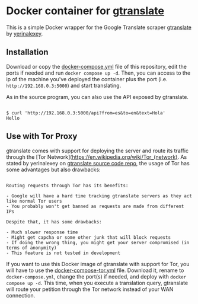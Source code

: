 # Docker container for [gtranslate](https://git.sr.ht/~yerinalexey/gtranslate)

This is a simple Docker wrapper for the Google Translate scraper [gtranslate](https://git.sr.ht/~yerinalexey/gtranslate) by [yerinalexey](https://git.sr.ht/~yerinalexey/).

## Installation

Download or copy the [docker-compose.yml](docker-compose.yml) file of this repository,
edit the ports if needed and run `docker compose up -d`. Then, you can access to the ip of the machine
you've deployed the container plus the port (i.e. `http://192.168.0.3:5000`) and start translating.

As in the source program, you can also use the API exposed by gtranslate.

```

$ curl 'http://192.168.0.3:5000/api?from=es&to=en&text=Hola'
Hello

```

## Use with Tor Proxy

gtranslate comes with support for deploying the server and route its traffic through the [Tor Network](https://en.wikipedia.org/wiki/Tor_(network). As stated by yerinalexey on [gtranslate source code repo](https://git.sr.ht/~yerinalexey/gtranslate#using-tor), the usage of Tor has some advantages but also drawbacks:

```

Routing requests through Tor has its benefits:

- Google will have a hard time tracking gtranslate servers as they act like normal Tor users
- You probably won't get banned as requests are made from different IPs

Despite that, it has some drawbacks:

- Much slower response time
- Might get capcha or some other junk that will block requests
- If doing the wrong thing, you might get your server compromised (in terms of anonymity)
- This feature is not tested in development

```

If you want to use this Docker image of gtranslate with support for Tor, you will have to use the
[docker-compose-tor.yml](docker-compose-tor.yml) file. Download it, rename to `docker-compose.yml`, change
the port(s) if needed, and deploy with `docker compose up -d`. This time, when you execute a translation query, 
gtranslate will route your petition through the Tor network instead of your WAN connection.